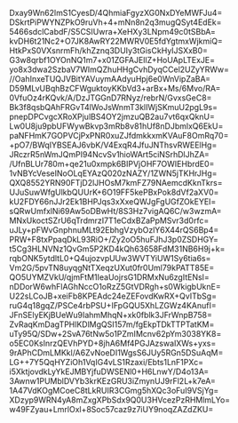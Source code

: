 Dxay9Wn62lmS1CyesD/4QhmiaFgyzXG0NxDYeMWFJu4=
DSkrtPiPWYNZPkO9ruVh+4+mNn8n2q3mugQSyt4EdEk=
5466sdclCabdF/S5CSIUwra+XeHXy3LNpm49c0tSBbA=
kvDH6t21Nc2+O7JK8AwRY22MWRV0E5fdYgtmxWjkmiQ=
HtkPxS0VXsnrmFh/khZznq3DUIy3tGisCkHyIJSXxB0=
G3w8qrbf1OYOnNQ1m7+x01ZGFAJEIlZ+HoUApLTExJE=
yo8x3dwa2SzbaV7WImQZhuHHgCvhDyqCCel2UZyYRWw=
//OahInxeTUQJVBitYAVuymAAdyuHpj6e0WnVipZaBA=
D59MLvUBqhBzCFWguktoyKKbVd3+arBx+Ms/6Mvo/RA=
0VfuOz4rKQvk/A/DzJTGGnD7RNyz/rebrN/GvxsGeC8=
Bk3f8qsbQAhFRGvT4lWoJsWnmT3klIWjSKmuU2pgL9s=
pnepDPCvgcXRoXPjulBS4OY2jmzuQB2au7vt6qxQknU=
Lw0U8ju9pbUFWywBkvp3mRb8v81hUf8nDJbmlxQ6EkU=
paNFHmK7GOPVCjPxPNR0xuZJfdmkkxmKVAuF8OmRq70=
+pO7/BWqIYBSEAJ6vbK/V4ExqR4JfuJNThsvRWEElHg=
JRczrR5nWmJQmPI94NcvSv1hioWArt5ciNSrhDlJhZA=
/UfnBLUr780m+qe21u0xmpk6BIPVjOHF7OWIEHbrdE0=
1vNBYcVeseINoOLqEYAzQ020zNAZY/1ZWN5jTKHrJHg=
QXQ8552YRN90FTjD2lJHOsM7kmFZ79NAemcdKknTkrs=
UJuSuwWfgUlkbQUUrK+6O19FF5kePBxPok8dVf2aXV0=
kU2FDY66nJJr2Ek1BHPJqs3xXxeQWJgFgUGfZOkEYEI=
sQRwUmfxlNi69Aw5oDBwHt/8S3Hz7vigAQ6C/w3wzmA=
MNxUkoctSZrU6qTrdmrzI7T1eCdxBZaPpMSvr3d0rfc=
uJLy+pFWvGnphnuMLt92EbhgVzybOzlY6X44rQS6Bp4=
PRW+F8txPpaqDkL93RiO+/Zy2oO5huFJhJ3p0ZSDHGY=
t5Cg3HLNVNz1QvGm5P2KD4kQh63658FdM31NB6H9j+k=
rqbONK5ytdltL0+Q4ujozvpUUw3WVTYiUW1Sy6tia6s=
Vm2G/5pvTN8uyqgNtTXeqzUXut0fr0Uml79kPATT85E=
QO5UYMZVkU/qjmFtM1IeaUojrsG1DRMxNu6zgItENsI=
nDDorW6whFlAGhNccO1oRzZ5GtVDRgh+s0WkigbUknE=
U22sLCoJB+xeiFb8KPEAdc24eZEFovdKwRX+QvITbSg=
ruG4q18gqZ/PSCe4rbPSU+IFpGQU5XhLZGWz4KAnufI=
JFnSElyEKjBUeWu9IahmMhqN+xk0fblk3JFrWnpB758=
ZvRaqKmDagTPHlKDlMgQSI157m/fgEkpTDkTTPTatKM=
uTy95Q/SDw+2SvA76tNw5o1PZmIMcnv62pYm3038YK8=
o5EC0KsInrzQEVhPYD+8jhA6Mf4PGJAzswaIXWs+yxs=
9rAPhCDmLMKkl/A6ZvNoeDI1WgsS6JUy5RGn5DSuAqM=
LG++7Y5QqHYZiOh1VqIG4vLS1Rzaxi/Ebts1LnF1PXc=
i5XktjovdkLyYkEJMBYjfuDWSENl0+H6LnwY/D4o13A=
3Awnw1PUMblDVYb3krKEzGRU3iZmynUJ9rFl2L+k7eA=
1A47VdKOgMCoeC8tLkRUIR3CGmg5hXQc3oFuI9VSjYg=
XDzyp9WRN4yA8mZxgXPbSdx9Q0U3HVcezPzRHMlmLYo=
w49FZyau+LmrlOxl+8Soc57caz9z7iUY9noqZAZdZKU=
